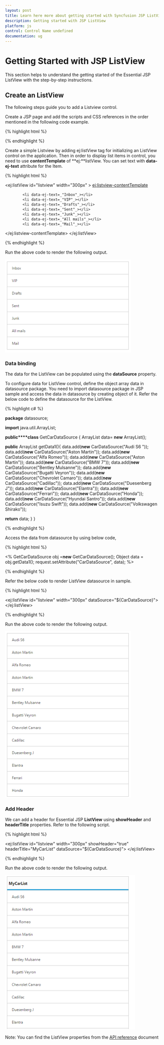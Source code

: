 ```yaml
---
layout: post
title: Learn here more about getting started with Syncfusion JSP ListView control, its elements, and more.
description: Getting started with JSP ListView
platform: js
control: Control Name undefined
documentation: ug
---
```


# Getting Started with JSP ListView

This section helps to understand the getting started of the Essential JSP ListView with the step-by-step instructions.

## Create an ListView 

The following steps guide you to add a Listview control.

Create a JSP page and add the scripts and CSS references in the order mentioned in the following code example.

{% highlight html %}


<html>
<head>
<meta name="viewport"
content="width=device-width, initial-scale=1.0 user-scalable=no" />
<meta name="author" content="Syncfusion" />
<title>Essential JSP - ListView</title>
<link rel="shortcut icon" href="Content/images/favicon.ico" />
<link href="//cdn.syncfusion.com//{{site.releaseversion}}/js/web/material/ej.web.all.min.css"
rel="stylesheet" />
<script src="https://code.jquery.com/jquery-3.1.1.min.js" type="text/javascript"> </script>    
<script type="text/javascript" src="//cdn.syncfusion.com/js/assets/external/jsrender.min.js"></script>
<script type="text/javascript" src="//cdn.syncfusion.com//{{site.releaseversion}}/js/web/ej.web.all.min.js"></script>
</head>
<body>

</body>
</html>


{% endhighlight %}





Create a simple Listview by adding ej:listView tag for initializing an ListView control on the application. Then in order to display list items in control, you need to use **contentTemplate** of **ej:**listView. You can set text with **data-ej-text** attribute for the Item.

{% highlight html %}


<ej:listView id="listview" width="300px" > 
<ej:listview-contentTemplate>

            <li data-ej-text=_"Inbox"_></li>
            <li data-ej-text=_"VIP"_></li>
            <li data-ej-text=_"Drafts"_></li>
            <li data-ej-text=_"Sent"_></li>
            <li data-ej-text=_"Junk"_></li>
            <li data-ej-text=_"All mails"_></li>
            <li data-ej-text=_"Mail"_></li>

</ej:listview-contentTemplate>
</ej:listView>


{% endhighlight %}


Run the above code to render the following output.



![JSP ListView Createan Getting Started](gettingstarted_images\createanlistview_img1.png)


### Data binding



The data for the ListView can be populated using the **dataSource** property.

To configure data for ListView control, define the object array data in datasource package. You need to import datasource package in JSP sample and access the data in datasource by creating object of it. Refer the below code to define the datasource for the ListView.



{% highlight c# %}

**package** datasource;

**import** java.util.ArrayList;

**public****class** GetCarDataSource {
	ArrayList<CarDataSource> data= **new** ArrayList<CarDataSource>();

**public** ArrayList<CarDataSource> getData1(){
data.add(**new** CarDataSource("Audi S6 "));
data.add(**new** CarDataSource("Aston Martin"));
            data.add(**new** CarDataSource("Alfa Romeo"));
            data.add(**new** CarDataSource("Aston Martin"));
data.add(**new** CarDataSource("BMW 7"));
data.add(**new** CarDataSource("Bentley Mulsanne"));
data.add(**new** CarDataSource("Bugatti Veyron"));
data.add(**new** CarDataSource("Chevrolet Camaro"));
data.add(**new** CarDataSource("Cadillac"));
data.add(**new** CarDataSource("Duesenberg J"));
data.add(**new** CarDataSource("Elantra"));
data.add(**new** CarDataSource("Ferrari"));
data.add(**new** CarDataSource("Honda"));
data.add(**new** CarDataSource("Hyundai Santro"));
data.add(**new** CarDataSource("Isuzu Swift"));
data.add(**new** CarDataSource("Volkswagen Shirako"));

**return** data;
}
}


{% endhighlight %}



Access the data from datasource by using below code,

{% highlight html %}

<%
    GetCarDataSource obj =**new** GetCarDataSource();
    Object data = obj.getData1();
    request.setAttribute("CarDataSource", data);
   %>


{% endhighlight %}



Refer the below code to render ListView datasource in sample.

{% highlight html %}


<ej:listView id="listview" width="300px" dataSource="${CarDataSource}"> </ej:listView>



{% endhighlight %}



Run the above code to render the following output.



![JSP ListView Data Binding](gettingstarted_images\databinding_img1.png)


### Add Header

We can add a header for Essential JSP **ListView** using **showHeader** and **headerTitle** properties. Refer to the following script.

{% highlight html %}


<ej:listView id="listview" width="300px" showHeader="true" headerTitle="MyCarList" dataSource="${CarDataSource}"> </ej:listView>



{% endhighlight %}



Run the above code to render the following output.



![JSP ListView Add Header](gettingstarted_images\addheader_img1.png)

Note: You can find the ListView properties from the [API reference](https://help.syncfusion.com/api/js/ejlistview) document 





